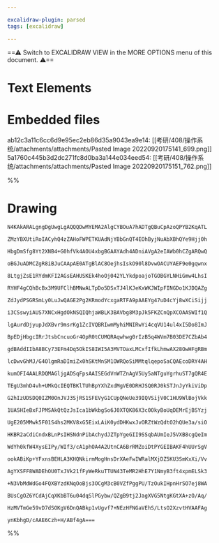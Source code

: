 ```yaml
---

excalidraw-plugin: parsed
tags: [excalidraw]

---
```

==⚠  Switch to EXCALIDRAW VIEW in the MORE OPTIONS menu of this document. ⚠==


# Text Elements

# Embedded files
ab12c3a11c6cc6d9e95ec2eb86d35a9043ea9e14: [[考研/408/操作系统/attachments/attachments/Pasted Image 20220920175141_699.png]]
5a1760c445b3d2dc271fc8d0ba3a144e034eed54: [[考研/408/操作系统/attachments/attachments/Pasted Image 20220920175151_762.png]]

%%
# Drawing
```compressed-json
N4KAkARALgngDgUwgLgAQQQDwMYEMA2AlgCYBOuA7hADTgQBuCpAzoQPYB2KqATL

ZMzYBXUtiRoIACyhQ4zZAHoFWPETKUAdNjYBbGnQT4EOhByjNuAbXBhQYe9Hjj0h

HbgDmSfg8Yt2XNB4+G0hfVk4AOU4xbgBGAAYAdh4ADniAVgA2eIAWb0hCZgARQwQ

oBGJuADMCZgR8iBJuCAApAE0ATgBlAC8OejhsIskO90l8DvwOACUYAEF9e0gqwnx

8LtgjZsE1RYdmKFI2AGsEAHUSKEk4hoOj042YLYkdpoajoTGOBGYLNHiGmw4LhsI

RYHF4gCQhBcBx3M9UFClhBMNwALTpDo5DSxTJ4lKJeKxWKJWIpFINGDo1KJDQAZg

ZdJydPSGRSmLy0LuJwQAGE2Pg2KRmodYcxgaRTFA9pAAEYg47uD4cYj8wXCiSijj

i3CSswyiAUS7XNCxHgdOkNSQIQhjaWBLK3BAVbg8M3pJk5FKZCnQpXCOAASWIf1Q

lgAurdDjyupJdXBvr9msrKg1ZcIVQBRIwmMyhiMNIRwYi4cqVU14ul4xI5Do8ImJ

BpEDjHbgcIRrJtsbCncuoGr4OpR0tCUMQRAqwhwg0rIzB5q4WVm7B03DE7CZbAb4

gdBAddIIbA8BCy73EFm4Dq5OkIS8IWI5A3MVTOaxLMCxfIfkLhmwAX28OwHFgRBm

lcDwvGhMJ/G4OlgmRaDImiZx0hSKtMnSM1OWRQoSiMMtqlqepoSaCQAEcoDRY4AH

kumOFI4AALRDQMAGljgADSqFpsAAISEGdVnWTZnAgV5Uy5aNTguYgrhuST7gQR4E

TEgU3mhD4vh+UMkQcIEQTBKlTUhBpYXhZxdMgVE0DRHJSQ0RJ0kSTJnJyYkiViDp

G2hIzUDSDQ0IZM0OnJVJ3SjRS1SFEVyG1CUpQNeUe39IQVSijV0C1HU9WlBojVkk

1UASHIeBxFJPMSAkQtQzJsIca1bWkbgSo6J0XTQK86X3c0OkyBoUqDEMrEjBSYzj

UgE205MMwk5F01S4hs2MKV8xG5EixLAiK0ydDHKwxJvORZtWzQdtO2hQUe3a/siO

HKBR2aCdiCndxBLnPsIHSNdnPibAchydJZTpYgeGII9SSqbAUmIeJ5VXB8cgQeIm

WdYh0kfW4XysEIPy/WIf3/cA1phOA4A2UtnCA6BrRMZoiDtPYGEIBAKF4hUUrSgV

ookABiKp+YFxnsBEHLA3KHQNkirmMogHnsDrXAeFwIWRalMXjDZ5KU3SmKxXi/Vv

AgYXSFF8WADEhOU0TxJVk21fFyWeRkuTTUN43TeMR2HhE7Y1NmyB3ft4xpmELSk3

+N3VbMdWdGo4FQXBYzdKNqOoBjs3OCgM3cB0VZfPggPU/TzOukIHpnHrSO7ej8WA

BUsCgOZ6YCdAjCqXKbBT6u04dqSlPGybw/QZgB9tj2JagXVG5NtgKGtXA+zO/Aq/

HzMVTmGe59vD7dSOKgV6DnQABkp1vUgvf7+NEzHFNGaVEhS/LtsO2XzvtHVAAFAg

ynKbhgD/cAAE6Czh+H/ABf4gA===
```
%%